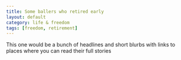```yaml
---
title: Some ballers who retired early
layout: default
category: life & freedom
tags: [freedom, retirement]
---
```

This one would be a bunch of headlines and short blurbs with links to places where you can read their full stories